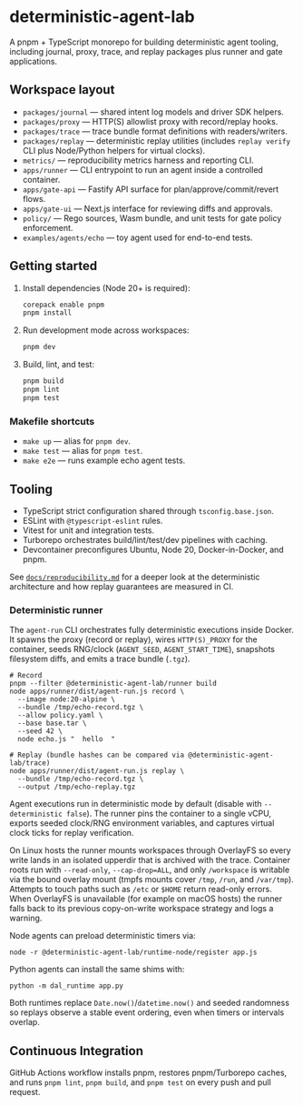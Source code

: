 # deterministic-agent-lab

A pnpm + TypeScript monorepo for building deterministic agent tooling, including journal, proxy, trace, and replay packages plus runner and gate applications.

## Workspace layout

- `packages/journal` — shared intent log models and driver SDK helpers.
- `packages/proxy` — HTTP(S) allowlist proxy with record/replay hooks.
- `packages/trace` — trace bundle format definitions with readers/writers.
- `packages/replay` — deterministic replay utilities (includes `replay verify` CLI plus Node/Python helpers for virtual clocks).
- `metrics/` — reproducibility metrics harness and reporting CLI.
- `apps/runner` — CLI entrypoint to run an agent inside a controlled container.
- `apps/gate-api` — Fastify API surface for plan/approve/commit/revert flows.
- `apps/gate-ui` — Next.js interface for reviewing diffs and approvals.
- `policy/` — Rego sources, Wasm bundle, and unit tests for gate policy enforcement.
- `examples/agents/echo` — toy agent used for end-to-end tests.

## Getting started

1. Install dependencies (Node 20+ is required):

   ```bash
   corepack enable pnpm
   pnpm install
   ```

2. Run development mode across workspaces:

   ```bash
   pnpm dev
   ```

3. Build, lint, and test:

   ```bash
   pnpm build
   pnpm lint
   pnpm test
   ```

### Makefile shortcuts

- `make up` — alias for `pnpm dev`.
- `make test` — alias for `pnpm test`.
- `make e2e` — runs example echo agent tests.

## Tooling

- TypeScript strict configuration shared through `tsconfig.base.json`.
- ESLint with `@typescript-eslint` rules.
- Vitest for unit and integration tests.
- Turborepo orchestrates build/lint/test/dev pipelines with caching.
- Devcontainer preconfigures Ubuntu, Node 20, Docker-in-Docker, and pnpm.

See [`docs/reproducibility.md`](docs/reproducibility.md) for a deeper look at the deterministic
architecture and how replay guarantees are measured in CI.

### Deterministic runner

The `agent-run` CLI orchestrates fully deterministic executions inside Docker. It
spawns the proxy (record or replay), wires `HTTP(S)_PROXY` for the container,
seeds RNG/clock (`AGENT_SEED`, `AGENT_START_TIME`), snapshots filesystem diffs,
and emits a trace bundle (`.tgz`).

```
# Record
pnpm --filter @deterministic-agent-lab/runner build
node apps/runner/dist/agent-run.js record \
  --image node:20-alpine \
  --bundle /tmp/echo-record.tgz \
  --allow policy.yaml \
  --base base.tar \
  --seed 42 \
  node echo.js "  hello  "

# Replay (bundle hashes can be compared via @deterministic-agent-lab/trace)
node apps/runner/dist/agent-run.js replay \
  --bundle /tmp/echo-record.tgz \
  --output /tmp/echo-replay.tgz
```

Agent executions run in deterministic mode by default (disable with
`--deterministic false`). The runner pins the container to a single vCPU,
exports seeded clock/RNG environment variables, and captures virtual clock ticks
for replay verification.

On Linux hosts the runner mounts workspaces through OverlayFS so every write
lands in an isolated upperdir that is archived with the trace. Container roots
run with `--read-only`, `--cap-drop=ALL`, and only `/workspace` is writable via
the bound overlay mount (tmpfs mounts cover `/tmp`, `/run`, and `/var/tmp`).
Attempts to touch paths such as `/etc` or `$HOME` return read-only errors. When
OverlayFS is unavailable (for example on macOS hosts) the runner falls back to
its previous copy-on-write workspace strategy and logs a warning.

Node agents can preload deterministic timers via:

```
node -r @deterministic-agent-lab/runtime-node/register app.js
```

Python agents can install the same shims with:

```
python -m dal_runtime app.py
```

Both runtimes replace `Date.now()`/`datetime.now()` and seeded randomness so
replays observe a stable event ordering, even when timers or intervals overlap.

## Continuous Integration

GitHub Actions workflow installs pnpm, restores pnpm/Turborepo caches, and runs `pnpm lint`, `pnpm build`, and `pnpm test` on every push and pull request.
